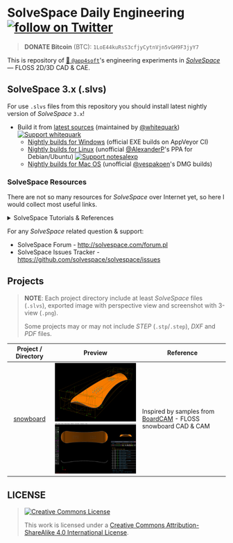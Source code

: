 # SolveSpace Daily Engineering [![follow on Twitter](https://img.shields.io/twitter/follow/app4soft?style=social&logo=twitter)](https://twitter.com/search?q=solvespace+from%3Aapp4soft)

> **DONATE Bitcoin** (BTC): `1LoE44kuRsS3cfjyCytnVjn5vGH9F3jyY7`

This is repository of [👷 `@app4soft`](https://twitter.com/app4soft)'s engineering experiments in [*SolveSpace*](https://solvespace.com) — FLOSS 2D/3D CAD &amp; CAE.

## SolveSpace 3.x (.slvs)

For use `.slvs` files from this repository you should install latest nightly version of *SolveSpace* `3.x`!

- Build it from [latest sources](https://github.com/solvespace/solvespace) (maintained by [@whitequark](https://github.com/whitequark)) [![Support `whitequark`](https://img.shields.io/endpoint.svg?url=https%3A%2F%2Fshieldsio-patreon.herokuapp.com%2Fwhitequark&style=for-the-badge)](https://www.patreon.com/whitequark)
  - [Nightly builds for Windows](https://ci.appveyor.com/project/whitequark/solvespace/build/artifacts) (official EXE builds on AppVeyor CI)
  - [Nightly builds for Linux](https://notesalexp.org) (unofficial [@AlexanderP](http://github.com/alexanderp)'s PPA for Debian/Ubuntu) [![Support `notesalexp`](https://img.shields.io/endpoint.svg?url=https%3A%2F%2Fshieldsio-patreon.herokuapp.com%2Fnotesalexp&style=for-the-badge)](https://www.patreon.com/notesalexp)
  - [Nightly builds for Mac OS](https://github.com/vespakoen/solvespace/releases/tag/3.0-vespakoen) (unofficial [@vespakoen](https://github.com/vespakoen)'s DMG builds)

### SolveSpace Resources

There are not so many resources for *SolveSpace* over Internet yet, so here I would collect most useful links.

<details>
  <summary>SolveSpace Tutorials & References</summary>

In English:

- http://solvespace.com
  - http://solvespace.com/features.pl
  - http://solvespace.com/tutorial.pl
  - http://solvespace.com/ref.pl
  - http://solvespace.com/tech.pl
  - http://solvespace.com/examples.pl
- https://solvespace.readthedocs.io/en/latest/
- http://www.farwire.net/SolveSpace-LearningGuide.htm

In Russian:

- https://habr.com/ru/post/324160/
  - https://habr.com/ru/post/324514/
  - https://habr.com/ru/post/325770/
  - https://habr.com/ru/post/335962/
- http://www.craftingbe.org/CAD/solvespace_rises.html ([mirror](https://crafting.be/2017/08/solvespace-rises/))

</details>

For any *SolveSpace* related question & support: 

- SolveSpace Forum - http://solvespace.com/forum.pl
- SolveSpace Issues Tracker - https://github.com/solvespace/solvespace/issues

## Projects

> **NOTE**: Each project directory include at least *SolveSpace* files (`.slvs`), exported image with perspective view  and screenshot with 3-view (`.png`).
>
> Some projects may or may not include *STEP* (`.stp`/`.step`), *DXF* and *PDF* files.

| Project / Directory | Preview | Reference |
| :----: | :----: | ---- |
| [snowboard](./snowboard) | <img src="./snowboard/snowboard-1-slvs3.png" width="256"> <img src="./snowboard/snowboard-2-slvs3.png" width="256"> | Inspired by samples from [BoardCAM](https://github.com/BoardCAM/BoardCAM) - FLOSS snowboard CAD & CAM |

## LICENSE

> [![Creative Commons License](https://i.creativecommons.org/l/by-sa/4.0/88x31.png)](http://creativecommons.org/licenses/by-sa/4.0/)
>
> This work is licensed under a <a rel="license" href="http://creativecommons.org/licenses/by-sa/4.0/">Creative Commons Attribution-ShareAlike 4.0 International License</a>.
